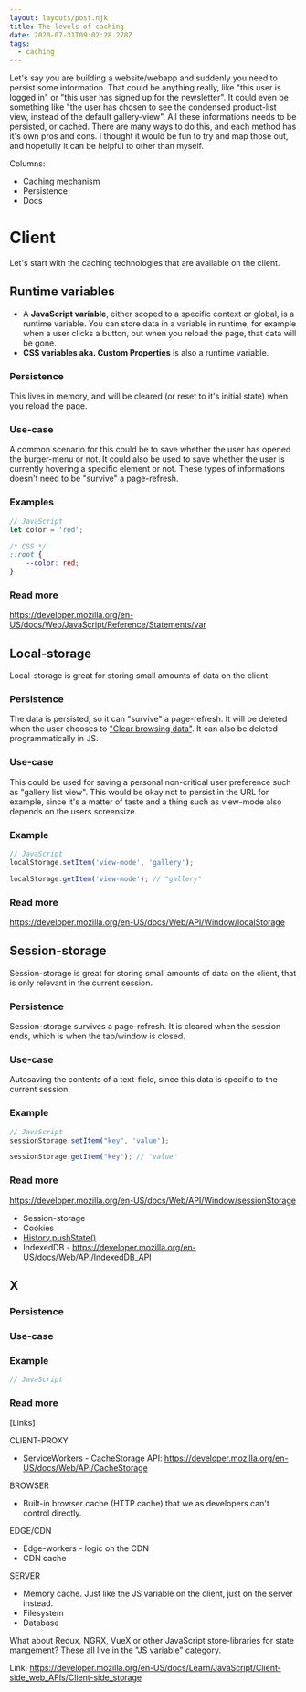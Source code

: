 ```yaml
---
layout: layouts/post.njk
title: The levels of caching
date: 2020-07-31T09:02:28.278Z
tags:
  - caching
---
```

Let's say you are building a website/webapp and suddenly you need to persist some information. That could be anything really, like "this user is logged in" or "this user has signed up for the newsletter". It could even be something like "the user has chosen to see the condensed product-list view, instead of the default gallery-view". All these informations needs to be persisted, or cached. There are many ways to do this, and each method has it's own pros and cons. I thought it would be fun to try and map those out, and hopefully it can be helpful to other than myself.

Columns: 

* Caching mechanism
* Persistence
* Docs

# Client

Let's start with the caching technologies that are available on the client.

## Runtime variables

* A **JavaScript variable**, either scoped to a specific context or global, is a runtime variable. You can store data in a variable in runtime, for example when a user clicks a button, but when you reload the page, that data will be gone.
* **CSS variables aka. Custom Properties** is also a runtime variable.

### Persistence

This lives in memory, and will be cleared (or reset to it's initial state) when you reload the page.

### Use-case

A common scenario for this could be to save whether the user has opened the burger-menu or not. It could also be used to save whether the user is currently hovering a specific element or not. These types of informations doesn't need to be "survive" a page-refresh.

### Examples

```javascript
// JavaScript
let color = 'red';
```

```css
/* CSS */
::root {
    --color: red;
}
```

### Read more

https://developer.mozilla.org/en-US/docs/Web/JavaScript/Reference/Statements/var

## Local-storage

Local-storage is great for storing small amounts of data on the client.

### Persistence

The data is persisted, so it can "survive" a page-refresh. It will be deleted when the user chooses to ["Clear browsing data"](https://support.google.com/accounts/answer/32050). It can also be deleted programmatically in JS.

### Use-case

This could be used for saving a personal non-critical user preference such as "gallery list view". This would be okay not to persist in the URL for example, since it's a matter of taste and a thing such as view-mode also depends on the users screensize.

### Example

```javascript
// JavaScript
localStorage.setItem('view-mode', 'gallery');

localStorage.getItem('view-mode'); // "gallery"
```

### Read more

https://developer.mozilla.org/en-US/docs/Web/API/Window/localStorage

## Session-storage

Session-storage is great for storing small amounts of data on the client, that is only relevant in the current session.

### Persistence

Session-storage survives a page-refresh. It is cleared when the session ends, which is when the tab/window is closed.

### Use-case
Autosaving the contents of a text-field, since this data is specific to the current session.

### Example

```javascript
// JavaScript
sessionStorage.setItem("key", 'value');

sessionStorage.getItem("key"); // "value"
```

### Read more
https://developer.mozilla.org/en-US/docs/Web/API/Window/sessionStorage



* Session-storage
* Cookies
* [History.pushState()](https://developer.mozilla.org/en-US/docs/Web/API/History/pushState)
* IndexedDB - <https://developer.mozilla.org/en-US/docs/Web/API/IndexedDB_API>

## X

### Persistence

### Use-case

### Example

```javascript
// JavaScript
```

### Read more

\[Links]

CLIENT-PROXY

* ServiceWorkers - CacheStorage API: <https://developer.mozilla.org/en-US/docs/Web/API/CacheStorage>

BROWSER

* Built-in browser cache (HTTP cache) that we as developers can't control directly.

EDGE/CDN

* Edge-workers - logic on the CDN
* CDN cache

SERVER

* Memory cache. Just like the JS variable on the client, just on the server instead.
* Filesystem
* Database

What about Redux, NGRX, VueX or other JavaScript store-libraries for state mangement? These all live in the "JS variable" category.

Link: <https://developer.mozilla.org/en-US/docs/Learn/JavaScript/Client-side_web_APIs/Client-side_storage>